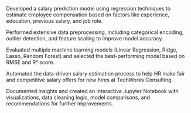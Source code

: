 Developed a salary prediction model using regression techniques to estimate employee compensation based on factors like experience, education, previous salary, and job role.

Performed extensive data preprocessing, including categorical encoding, outlier detection, and feature scaling to improve model accuracy.

Evaluated multiple machine learning models (Linear Regression, Ridge, Lasso, Random Forest) and selected the best-performing model based on RMSE and R² score.

Automated the data-driven salary estimation process to help HR make fair and competitive salary offers for new hires at TechWorks Consulting.

Documented insights and created an interactive Jupyter Notebook with visualizations, data cleaning logic, model comparisons, and recommendations for further improvements.
